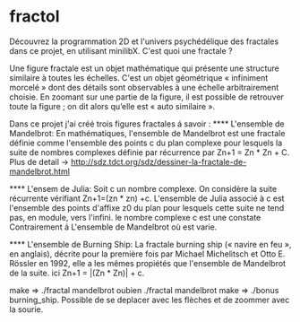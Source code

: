 # fractol

Découvrez la programmation 2D et l'univers psychédélique des fractales dans ce projet, en utilisant minilibX.
C'est quoi une fractale ?

Une figure fractale est un objet mathématique qui présente une structure similaire à toutes les échelles. C'est un objet géométrique « infiniment morcelé » dont des détails sont observables à une échelle arbitrairement choisie. En zoomant sur une partie de la figure, il est possible de retrouver toute la figure ; on dit alors qu’elle est « auto similaire ».

Dans ce projet j'ai créé trois figures fractales á savoir : **** L'ensemble de Mandelbrot: En mathématiques, l'ensemble de Mandelbrot est une fractale définie comme l'ensemble des points c du plan complexe pour lesquels la suite de nombres complexes définie par récurrence par Zn+1 = Zn * Zn + C. Plus de detail -> http://sdz.tdct.org/sdz/dessiner-la-fractale-de-mandelbrot.html

**** L'ensem de Julia: Soit c un nombre complexe. On considère la suite récurrente vérifiant Zn+1=(zn * zn) +c. L'ensemble de Julia associé à c est l'ensemble des points d'affixe z0 du plan pour lesquels cette suite ne tend pas, en module, vers l'infini. le nombre complexe c est une constate Contrairement á L'ensemble de Mandelbrot où est varie.

**** L'ensemble de Burning Ship: La fractale burning ship (« navire en feu », en anglais), décrite pour la première fois par Michael Michelitsch et Otto E. Rössler en 1992, elle a les mêmes propiétés que l'ensemble de Mandelbrot de la suite. ici Zn+1 = |(Zn * Zn)| + c.

make => ./fractal mandelbrot oubien ./fractal mandelbrot
make => ./bonus burning_ship.
Possible de se deplacer avec les flèches et de zoommer avec la sourie.

